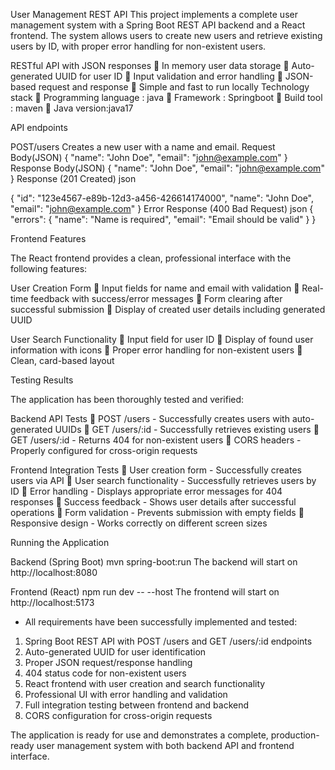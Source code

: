 User Management REST API
This project implements a complete user management system with a Spring Boot REST API backend and a React frontend. The system allows users to create new users and retrieve existing users by ID, with proper error handling for non-existent users.

RESTful API with JSON responses
	In memory user data storage
	Auto-generated UUID for user ID
	Input validation and error handling
	JSON-based request and response
	Simple and fast to run locally
Technology stack
	Programming language : java
	Framework : Springboot
	Build tool : maven
	Java version:java17

API endpoints

POST/users
Creates a new user with a name and email.
Request Body(JSON)
{
  "name": "John Doe",
  "email": "john@example.com"
}
Response Body(JSON)
{
  "name": "John Doe",
  "email": "john@example.com"
}
Response (201 Created)
json

{
  "id": "123e4567-e89b-12d3-a456-426614174000",
  "name": "John Doe",
  "email": "john@example.com"
}
Error Response (400 Bad Request)
json
{
  "errors": {
    "name": "Name is required",
    "email": "Email should be valid"
  }
}


Frontend Features

The React frontend provides a clean, professional interface with the following features:

User Creation Form
	Input fields for name and email with validation
	Real-time feedback with success/error messages
	Form clearing after successful submission
	Display of created user details including generated UUID

User Search Functionality
	Input field for user ID
	Display of found user information with icons
	Proper error handling for non-existent users
	Clean, card-based layout



Testing Results

The application has been thoroughly tested and verified:

Backend API Tests
	POST /users - Successfully creates users with auto-generated UUIDs
	GET /users/:id - Successfully retrieves existing users
	GET /users/:id - Returns 404 for non-existent users
	CORS headers - Properly configured for cross-origin requests

Frontend Integration Tests
	User creation form - Successfully creates users via API
	User search functionality - Successfully retrieves users by ID
	Error handling - Displays appropriate error messages for 404 responses
	Success feedback - Shows user details after successful operations
	Form validation - Prevents submission with empty fields
	Responsive design - Works correctly on different screen sizes

Running the Application

Backend (Spring Boot)
mvn spring-boot:run
The backend will start on http://localhost:8080

Frontend (React)
npm run dev -- --host
The frontend will start on http://localhost:5173


- All requirements have been successfully implemented and tested:

1. Spring Boot REST API with POST /users and GET /users/:id endpoints
2. Auto-generated UUID for user identification
3. Proper JSON request/response handling
4. 404 status code for non-existent users
5. React frontend with user creation and search functionality
6. Professional UI with error handling and validation
7. Full integration testing between frontend and backend
8.  CORS configuration for cross-origin requests

The application is ready for use and demonstrates a complete, production-ready user management system with both backend API and frontend interface.


